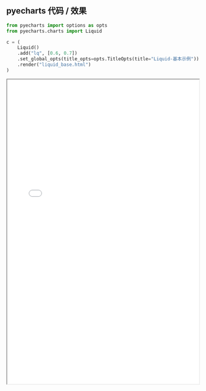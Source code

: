 
## pyecharts 代码 / 效果

```python
from pyecharts import options as opts
from pyecharts.charts import Liquid

c = (
    Liquid()
    .add("lq", [0.6, 0.7])
    .set_global_opts(title_opts=opts.TitleOpts(title="Liquid-基本示例"))
    .render("liquid_base.html")
)

```

<iframe width="100%" height="800px" src="Liquid/liquid_base.html"></iframe>
